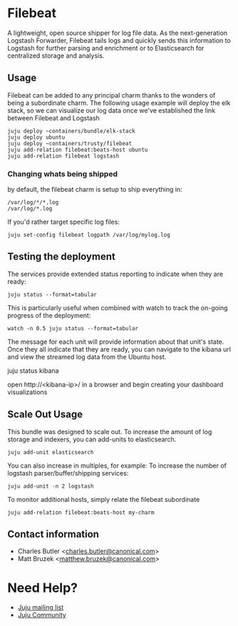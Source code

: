 # Filebeat

A lightweight, open source shipper for log file data. As the
next-generation Logstash Forwarder, Filebeat tails logs and quickly sends this
information to Logstash for further parsing and enrichment or to Elasticsearch
for centralized storage and analysis.

## Usage

Filebeat can be added to any principal charm thanks to the wonders of being
a subordinate charm. The following usage example will deploy the elk stack,
so we can visualize our log data once we've established the link between
Filebeat and Logstash

    juju deploy ~containers/bundle/elk-stack
    juju deploy ubuntu
    juju deploy ~containers/trusty/filebeat
    juju add-relation filebeat:beats-host ubuntu
    juju add-relation filebeat logstash


### Changing whats being shipped

by default, the filebeat charm is setup to ship everything in:

    /var/log/*/*.log
    /var/log/*.log
<!-- /* -->

If you'd rather target specific log files:

    juju set-config filebeat logpath /var/log/mylog.log


## Testing the deployment

The services provide extended status reporting to indicate when they are ready:

    juju status --format=tabular

This is particularly useful when combined with watch to track the on-going
progress of the deployment:

    watch -n 0.5 juju status --format=tabular

The message for each unit will provide information about that unit's state.
Once they all indicate that they are ready, you can navigate to the kibana
url and view the streamed log data from the Ubuntu host.

  juju status kibana

  open http://&lt;kibana-ip&gt;/ in a browser and begin creating your dashboard
  visualizations

## Scale Out Usage

This bundle was designed to scale out. To increase the amount of log storage and
indexers, you can add-units to elasticsearch.

    juju add-unit elasticsearch

You can also increase in multiples, for example: To increase the number of
logstash parser/buffer/shipping services:

    juju add-unit -n 2 logstash

To monitor additional hosts, simply relate the filebeat subordinate

    juju add-relation filebeat:beats-host my-charm


## Contact information

- Charles Butler &lt;charles.butler@canonical.com&gt;
- Matt Bruzek &lt;matthew.bruzek@canonical.com&gt;

# Need Help?

- [Juju mailing list](https://lists.ubuntu.com/mailman/listinfo/juju)
- [Juju Community](https://jujucharms.com/community)
